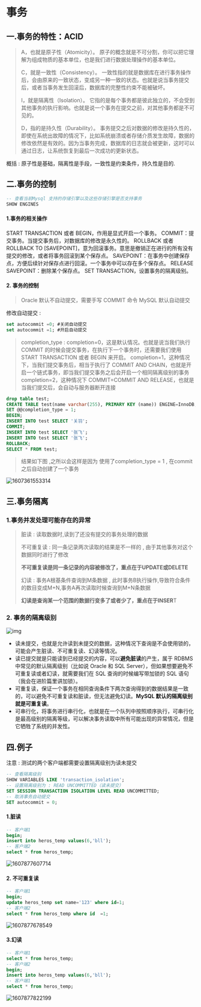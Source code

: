 # 事务

##  一.事务的特性：ACID 

>A，也就是原子性（Atomicity）。
>原子的概念就是不可分割，你可以把它理解为组成物质的基本单位，也是我们进行数据处理操作的基本单位。
>
>C，就是一致性（Consistency）。
>一致性指的就是数据库在进行事务操作后，会由原来的一致状态，变成另一种一致的状态。也就是说当事务提交后，或者当事务发生回滚后，数据库的完整性约束不能被破坏。
>
>I，就是隔离性（Isolation）。
>它指的是每个事务都是彼此独立的，不会受到其他事务的执行影响。也就是说一个事务在提交之前，对其他事务都是不可见的。
>
> D，指的是持久性（Durability）。
> 事务提交之后对数据的修改是持久性的，即使在系统出故障的情况下，比如系统崩溃或者存储介质发生故障，数据的修改依然是有效的。因为当事务完成，数据库的日志就会被更新，这时可以通过日志，让系统恢复到最后一次成功的更新状态。

概括 : 原子性是基础，隔离性是手段，一致性是约束条件，持久性是目的.


## 二.事务的控制

```sql
-- 查看当前Mysql 支持的存储引擎以及这些存储引擎是否支持事务
SHOW ENGINES
```
#### 1.事务的相关操作

START TRANSACTION 或者 BEGIN，作用是显式开启一个事务。
COMMIT：提交事务。当提交事务后，对数据库的修改是永久性的。
ROLLBACK 或者 ROLLBACK TO [SAVEPOINT]，意为回滚事务。意思是撤销正在进行的所有没有提交的修改，或者将事务回滚到某个保存点。
SAVEPOINT：在事务中创建保存点，方便后续针对保存点进行回滚。一个事务中可以存在多个保存点。
RELEASE SAVEPOINT：删除某个保存点。
SET TRANSACTION，设置事务的隔离级别。

#### 2. 事务的控制
> Oracle 默认不自动提交，需要手写 COMMIT 命令
> MySQL 默认自动提交

修改自动提交 : 
```sql
set autocommit =0; #关闭自动提交
set autocommit =1; #开启自动提交
```
> completion_type : 
> completion=0，这是默认情况。也就是说当我们执行 COMMIT 的时候会提交事务，在执行下一个事务时，还需要我们使用 START TRANSACTION 或者 BEGIN 来开启。
> completion=1，这种情况下，当我们提交事务后，相当于执行了 COMMIT AND CHAIN，也就是开启一个链式事务，即当我们提交事务之后会开启一个相同隔离级别的事务
> completion=2，这种情况下 COMMIT=COMMIT AND RELEASE，也就是当我们提交后，会自动与服务器断开连接

```sql
drop table test;
CREATE TABLE test(name varchar(255), PRIMARY KEY (name)) ENGINE=InnoDB;
SET @@completion_type = 1;
BEGIN;
INSERT INTO test SELECT '关羽';
COMMIT;
INSERT INTO test SELECT '张飞';
INSERT INTO test SELECT '张飞';
ROLLBACK;
SELECT * FROM test;
```
> 结果如下图 ,之所以会这样是因为 使用了completion_type = 1 , 在commit之后自动创建了一个事务


![1607361553314](../../resources/sql/transaction.png)

## 三.事务隔离

### 1.事务并发处理可能存在的异常
>脏读 : 读取数据时,读到了还没有提交的事务处理的数据
>
>不可重复读 : 同一条记录两次读取的结果是不一样的 , 由于其他事务对这个数据同时进行了修改
>
>**不可重复读是同一条记录的内容被修改了，重点在于UPDATE或DELETE**
>
>幻读 : 事务A根基条件查询到M条数据 , 此时事务B执行操作,导致符合条件的数目变成M+N,事务A再次读取时候查询到M+N条数据
>
>**幻读是查询某一个范围的数据行变多了或者少了，重点在于INSER**T

### 2. 事务的隔离级别

![img](../../resources/sql/transaction_1.png)

- 读未提交，也就是允许读到未提交的数据，这种情况下查询是不会使用锁的，可能会产生脏读、不可重复读、幻读等情况。
- 读已提交就是只能读到已经提交的内容，可以**避免脏读**的产生，属于 RDBMS 中常见的默认隔离级别（比如说 Oracle 和 SQL Server），但如果想要避免不可重复读或者幻读，就需要我们在 SQL 查询的时候编写带加锁的 SQL 语句（我会在进阶篇里讲加锁）。
- 可重复读，保证一个事务在相同查询条件下两次查询得到的数据结果是一致的，可以避免不可重复读和脏读，但无法避免幻读。**MySQL 默认的隔离级别就是可重复读**。
- 可串行化，将事务进行串行化，也就是在一个队列中按照顺序执行，可串行化是最高级别的隔离等级，可以解决事务读取中所有可能出现的异常情况，但是它牺牲了系统的并发性。

## 四.例子
注意 : 测试的两个客户端都需要设置隔离级别为读未提交
```sql
-- 查看隔离级别
SHOW VARIABLES LIKE 'transaction_isolation';
-- 设置隔离级别为 : READ UNCOMMITTED（读未提交）
SET SESSION TRANSACTION ISOLATION LEVEL READ UNCOMMITTED;
-- 取消事务自动提交
SET autocommit = 0;
```
#### 1.脏读
```sql
-- 客户端1
begin;
insert into heros_temp values(6,'bll');
-- 客户端2
select * from heros_temp;
```

![1607877607714](../../resources/sql/dirtyRead.png)


#### 2. 不可重复读
```sql
-- 客户端1
begin;
update heros_temp set name='123' where id=1;
-- 客户端2
select * from heros_temp where id  =1;
```

![1607877678549](../../resources/sql/unrepeatableRead.png)

#### 3.幻读

```sql
-- 客户端1
select * from heros_temp;
-- 客户端2
begin;
insert into heros_temp values(6,'bll');
-- 客户端1
select * from heros_temp;
```

![1607877822199](../../resources/sql/PhantomReading.png)